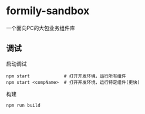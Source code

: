 # formily-sandbox

一个面向PC的大包业务组件库

## 调试
启动调试

```
npm start             # 打开开发环境，运行所有组件
npm start <compName>  # 打开开发环境，运行特定组件(更快)
```

构建

```
npm run build
```

